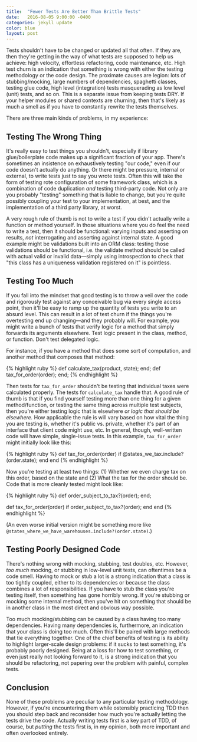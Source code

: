 ```yaml
---
title:  "Fewer Tests Are Better Than Brittle Tests"
date:   2016-08-05 9:00:00 -0400
categories: jekyll update
color: blue
layout: post
---
```

Tests shouldn't have to be changed or updated all that often. If they are, then they're getting in the way of what tests are supposed to help us achieve: high velocity, effortless refactoring, code maintenance, etc. High test churn is an indication that something is wrong with either the testing methodology or the code design. The proximate causes are legion: lots of stubbing/mocking, large numbers of dependencies, spaghetti classes, testing glue code, high level (integration) tests masquerading as low level (unit) tests, and so on. This is a separate issue from keeping tests DRY. If your helper modules or shared contexts are churning, then that's likely as much a smell as if you have to constantly rewrite the tests themselves.

There are three main kinds of problems, in my experience:

## Testing The Wrong Thing

It's really easy to test things you shouldn't, especially if library glue/boilerplate code makes up a significant fraction of your app. There's sometimes an insistence on exhaustively testing "our code," even if our code doesn't actually do anything. Or there might be pressure, internal or external, to write tests just to say you wrote tests. Often this will take the form of testing rote configuration of some framework class, which is a combination of code duplication *and* testing third-party code. Not only are you probably "testing" something that is liable to change, but you're quite possibly coupling your test to your implementation, at best, and the implementation of a third party library, at worst.

A very rough rule of thumb is not to write a test if you didn't actually write a function or method yourself. In those situations where you do feel the need to write a test, then it should be functional: varying inputs and asserting on results, *not* interrogating and asserting against internal state. A good example might be validations built into an ORM class: testing those validations should be functional, i.e. the validate method should be called with actual valid or invalid data—simply using introspection to check that "this class has a uniqueness validation registered on it" is pointless.

## Testing Too Much

If you fall into the mindset that good testing is to throw a veil over the code and rigorously test against any conceivable bug via every single access point, then it'll be easy to ramp up the quantity of tests you write to an absurd level. This can result in a lot of test churn if the things you're overtesting end up changing—and they probably will. For example, you might write a bunch of tests that verify logic for a method that simply forwards its arguments elsewhere. Test logic present in the class, method, or function. Don't test delegated logic.

For instance, if you have a method that does some sort of computation, and another method that composes that method:

{% highlight ruby %}
def calculate_tax(product, state); end;
def tax_for_order(order); end;
{% endhighlight %}

Then tests for `tax_for_order` shouldn't be testing that individual taxes were calculated properly. The tests for `calculate_tax` handle that. A good rule of thumb is that if you find yourself testing more than one thing for a given method/function, or testing the same thing across multiple test subjects, then you're either testing logic that is elsewhere *or logic that should be elsewhere.* How applicable the rule is will vary based on how vital the thing you are testing is, whether it's public vs. private, whether it's part of an interface that client code might use, etc. In general, though, well-written code will have simple, single-issue tests. In this example, `tax_for_order` might initially look like this:

{% highlight ruby %}
def tax_for_order(order)
  if @states_we_tax.include?(order.state); end
end
{% endhighlight %}

Now you're testing at least two things: (1) Whether we even charge tax on this order, based on the state and (2) What the tax for the order should be. Code that is more cleanly tested might look like:

{% highlight ruby %}
def order_subject_to_tax?(order); end;

def tax_for_order(order)
  if order_subject_to_tax?(order); end
end
{% endhighlight %}

(An even worse initial version might be something more like `@states_where_we_have_warehouses.include?(order.state)`.)

## Testing Poorly Designed Code

There's nothing wrong with mocking, stubbing, test doubles, etc. However, *too much* mocking, or stubbing in low-level unit tests, can oftentimes be a code smell. Having to mock or stub a lot is a strong indication that a class is too tightly coupled, either to its dependencies or because the class combines a lot of responsibilities. If you have to stub the class you're testing itself, then something has gone horribly wrong. If you're stubbing or mocking some internal method, then you've hit on something that should be in another class in the most direct and obvious way possible.

Too much mocking/stubbing can be caused by a class having too many dependencies. Having many dependencies is, furthermore, an indication that your class is doing too much. Often this'll be paired with large methods that tie everything together. One of the chief benefits of testing is its ability to highlight larger-scale design problems: if it sucks to test something, it's probably poorly designed. Being at a loss for how to test something, or even just really not looking forward to it, is a strong indication that you should be refactoring, not papering over the problem with painful, complex tests.

## Conclusion

None of these problems are peculiar to any particular testing methodology. However, if you're encountering them while ostensibly practicing TDD then you should step back and reconsider how much you're actually letting the tests drive the code. Actually writing tests first is a key part of TDD, of course, but *putting* the tests first is, in my opinion, both more important and often overlooked entirely.